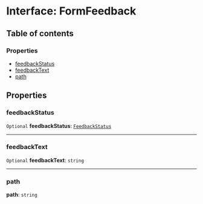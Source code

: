 # Interface: FormFeedback

## Table of contents

### Properties

* [feedbackStatus](/auto-docs/form-core/interfaces/FormFeedback.md#feedbackstatus)
* [feedbackText](/auto-docs/form-core/interfaces/FormFeedback.md#feedbacktext)
* [path](/auto-docs/form-core/interfaces/FormFeedback.md#path)

## Properties

### feedbackStatus

`Optional` **feedbackStatus**: [`FeedbackStatus`](/auto-docs/form-core/types/FeedbackStatus.md)

***

### feedbackText

`Optional` **feedbackText**: `string`

***

### path

**path**: `string`
